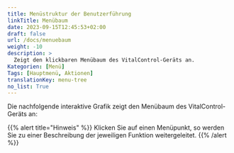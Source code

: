 ```yaml
---
title: Menüstruktur der Benutzerführung
linkTitle: Menübaum
date: 2023-09-15T12:45:53+02:00
draft: false
url: /docs/menuebaum
weight: -10
description: >
  Zeigt den klickbaren Menübaum des VitalControl-Geräts an.
Kategorien: [Menü]
Tags: [Hauptmenü, Aktionen]
translationKey: menu-tree
no_list: True
---
```


Die nachfolgende interaktive Grafik zeigt den Menübaum des VitalControl-Geräts an:

{{% alert title="Hinweis" %}}
Klicken Sie auf einen Menüpunkt, so werden Sie zu einer Beschreibung der jeweiligen Funktion weitergeleitet.
{{% /alert %}}

<object data="menuebaum.svg" type="image/svg+xml" width="1100" >
</object>
